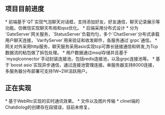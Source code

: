 <h2>项目目前进度</h2>
* 前端基于`QT`实现气泡聊天对话框，支持添加好友，好友通信，聊天记录展示等功能。仿微信实现聊天布局和qss优化。  
*  后端采用分布式设计  
*  分为`GateServer`网关服务，`StatusServer`负载均匀，多个`ChatServer`分布式承载用户聊天连接，`VarifyServer`用来验证和收发邮件，各服务通过`grpc`通信。  
*  网关对外采用http服务，聊天服务采用asio实现tcp可靠长链接通信和转发,为Tcp数据流的粘包做了拆包处理。  
* 用户数据通过msql存储并且基于`mysqlconnector`手动封装连接池，包括redis连接池，以及grpc连接池等。  
* 基于`boost asio`实现异步通信，通过连接池管理连接。单服务器支持8000连接，多服务器分布部署可支持1W~2W活跃用户。  

<h2>正在实现</h2>
* 基于WebRtc实现的实时通讯效果。  
* 文件以及图片传输  
* clinet端的Chatdiolog的创建存在段错误，目前未修复。  
